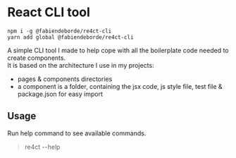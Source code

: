 # React CLI tool

`npm i -g @fabiendeborde/re4ct-cli`\
`yarn add global @fabiendeborde/re4ct-cli`

A simple CLI tool I made to help cope with all the boilerplate code needed to create components.\
It is based on the architecture I use in my projects:
  - pages & components directories
  - a component is a folder, containing the jsx code, js style file, test file & package.json for easy import

## Usage
Run help command to see available commands.
> re4ct --help
